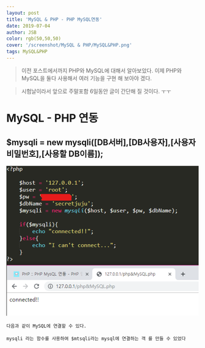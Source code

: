 ```yaml
---
layout: post
title: 'MySQL & PHP - PHP MySQL연동'
date: 2019-07-04
author: JSB
color: rgb(50,50,50)
cover: '/screenshot/MySQL & PHP/MySQL&PHP.png'
tags: MySQL&PHP
---
```

> 이전 포스트에서까지 PHP와 MySQL에 대해서 알아보았다.
> 이제 PHP와 MySQL을 둘다 사용해서 여러 기능을 구현 해 보아야 겠다.

> 시험날이라서 앞으로 주말포함 6일동안 글이 간단해 질 것이다. ㅜㅜ

# MySQL - PHP 연동

## $mysqli = new mysqli([DB서버],[DB사용자],[사용자 비밀번호],[사용할 DB이름]);

<img src="/screenshot/MySQL & PHP/MySQL&PHP-1-1.png">

	다음과 같이 MySQL에 연결할 수 있다.
    
	mysqli 라는 함수를 사용하여 $mtsqli라는 mysql에 연결하는 객 를 만들 수 있었다
    